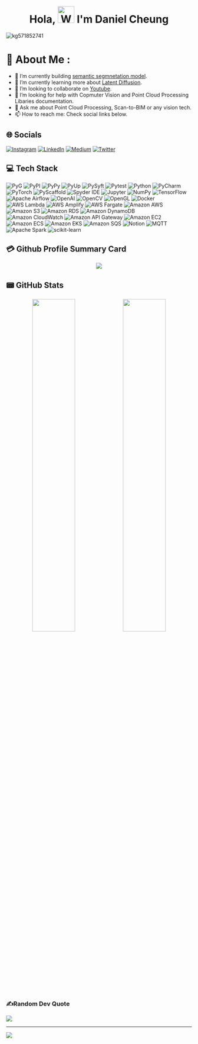 <h1 align="center"> Hola, <img src="https://raw.githubusercontent.com/nixin72/nixin72/master/wave.gif" 
         alt="Waving hand animated gif"
         height="45"
         width="45" /> I'm Daniel Cheung</h1>

<p align="left"> <img src="https://komarev.com/ghpvc/?username=kg571852741&label=Views&color=blue&style=plastic&style=for-the-badge" alt="kg571852741" /> </p>

# 💫 About Me :
<!-- - 😄 Pronouns: He/His -->
- 🔭 I’m currently building [semantic segmnetation model](https://paperswithcode.com/task/3d-semantic-segmentation).
- 🌱 I’m currently learning more about [Latent Diffusion](https://paperswithcode.com/method/latent-diffusion-model).
- 👯 I’m looking to collaborate on [Youtube](https://www.youtube.com/@danielcheung7885/about).
- 🤔 I’m looking for help with Copmuter Vision and Point Cloud Processing Libaries documentation.
- 💬 Ask me about Point Cloud Processing, Scan-to-BIM or any vision tech.
- 📫 How to reach me: Check social links below.

## 🌐 Socials
[![Instagram](https://img.shields.io/badge/Instagram-E4405F?style=for-the-badge&logo=instagram&logoColor=white)](https://instagram.com/danielcheung531) [![LinkedIn](https://img.shields.io/badge/LinkedIn-0077B5?style=for-the-badge&logo=linkedin&logoColor=white)](https://linkedin.com/in/dc91356322) [![Medium](https://img.shields.io/badge/Medium-12100E?style=for-the-badge&logo=medium&logoColor=white)](https://medium.com/@kalung531) [![Twitter](https://img.shields.io/twitter/follow/daniel571852741?logo=Twitter&style=for-the-badge)](https://twitter.com/daniel571852741)
    

## 💻 Tech Stack

![PyG](https://img.shields.io/badge/PyG-3C2179.svg?style=for-the-badge&logo=pytorch&logoColor=white)
![PyPI](https://img.shields.io/badge/PyPI-3775A9.svg?style=for-the-badge&logo=pypi&logoColor=white)
![PyPy](https://img.shields.io/badge/PyPy-193440.svg?style=for-the-badge&logo=pypy&logoColor=white)
![PyUp](https://img.shields.io/badge/PyUp-9F55FF.svg?style=for-the-badge&logo=python&logoColor=white)
![PySyft](https://img.shields.io/badge/PySyft-F1BF7A.svg?style=for-the-badge&logo=pysyft&logoColor=white)
![Pytest](https://img.shields.io/badge/Pytest-0A9EDC.svg?style=for-the-badge&logo=pytest&logoColor=white)
![Python](https://img.shields.io/badge/Python-3776AB.svg?style=for-the-badge&logo=python&logoColor=white)
![PyCharm](https://img.shields.io/badge/PyCharm-000000.svg?style=for-the-badge&logo=pycharm&logoColor=white)
![PyTorch](https://img.shields.io/badge/PyTorch-EE4C2C.svg?style=for-the-badge&logo=pytorch&logoColor=white)
![PyScaffold](https://img.shields.io/badge/PyScaffold-005CA0.svg?style=for-the-badge&logo=python&logoColor=white)
![Spyder IDE](https://img.shields.io/badge/Spyder%20IDE-FF0000.svg?style=for-the-badge&logo=spyder%20ide&logoColor=white)
![Jupyter](https://img.shields.io/badge/Jupyter-F37626.svg?style=for-the-badge&logo=jupyter&logoColor=white)
![NumPy](https://img.shields.io/badge/NumPy-013243.svg?style=for-the-badge&logo=numpy&logoColor=white)
![TensorFlow](https://img.shields.io/badge/TensorFlow-FF6F00.svg?style=for-the-badge&logo=tensorflow&logoColor=white)
![Apache Airflow](https://img.shields.io/badge/Apache%20Airflow-017CEE.svg?style=for-the-badge&logo=apache%20airflow&logoColor=white)
![OpenAI](https://img.shields.io/badge/OpenAI-412991.svg?style=for-the-badge&logo=openai&logoColor=white)
![OpenCV](https://img.shields.io/badge/OpenCV-5C3EE8.svg?style=for-the-badge&logo=opencv&logoColor=white)
![OpenGL](https://img.shields.io/badge/OpenGL-5586A4.svg?style=for-the-badge&logo=opengl&logoColor=white)
![Docker](https://img.shields.io/badge/Docker-2496ED.svg?style=for-the-badge&logo=docker&logoColor=white)
![AWS Lambda](https://img.shields.io/badge/AWS%20Lambda-FF9900.svg?style=for-the-badge&logo=amazon%20aws&logoColor=white)
![AWS Amplify](https://img.shields.io/badge/AWS%20Amplify-FF9900.svg?style=for-the-badge&logo=amazon%20aws&logoColor=white)
![AWS Fargate](https://img.shields.io/badge/AWS%20Fargate-FF9900.svg?style=for-the-badge&logo=amazon%20aws&logoColor=white)
![Amazon AWS](https://img.shields.io/badge/Amazon%20AWS-232F3E.svg?style=for-the-badge&logo=amazon%20aws&logoColor=white)
![Amazon S3](https://img.shields.io/badge/Amazon%20S3-569A31.svg?style=for-the-badge&logo=amazon%20s3&logoColor=white)
![Amazon RDS](https://img.shields.io/badge/Amazon%20RDS-527FFF.svg?style=for-the-badge&logo=amazon%20rds&logoColor=white)
![Amazon DynamoDB](https://img.shields.io/badge/Amazon%20DynamoDB-4053D6.svg?style=for-the-badge&logo=amazon%20dynamodb&logoColor=white)
![Amazon CloudWatch](https://img.shields.io/badge/Amazon%20CloudWatch-FF4F8B.svg?style=for-the-badge&logo=amazon%20cloudwatch&logoColor=white)
![Amazon API Gateway](https://img.shields.io/badge/Amazon%20API%20Gateway-FF4F8B.svg?style=for-the-badge&logo=amazon%20api%20gateway&logoColor=white)
![Amazon EC2](https://img.shields.io/badge/Amazon%20EC2-FF9900.svg?style=for-the-badge&logo=amazon%20ec2&logoColor=white)
![Amazon ECS](https://img.shields.io/badge/Amazon%20ECS-FF9900.svg?style=for-the-badge&logo=amazon%20ecs&logoColor=white)
![Amazon EKS](https://img.shields.io/badge/Amazon%20EKS-FF9900.svg?style=for-the-badge&logo=amazon%20eks&logoColor=white)
![Amazon SQS](https://img.shields.io/badge/Amazon%20SQS-FF4F8B.svg?style=for-the-badge&logo=amazon%20sqs&logoColor=white)
![Notion](https://img.shields.io/badge/Notion-000000.svg?style=for-the-badge&logo=notion&logoColor=white)
![MQTT](https://img.shields.io/badge/MQTT-660066.svg?style=for-the-badge&logo=mqt&logoColor=white)
![Apache Spark](https://img.shields.io/badge/Apache%20Spark-E25A1C.svg?style=for-the-badge&logo=apache%20spark&logoColor=white)
![scikit-learn](https://img.shields.io/badge/scikit--learn-F7931E.svg?style=for-the-badge&logo=scikit-learn&logoColor=white)





<!-- ![C#](https://img.shields.io/badge/c%23-%23239120.svg?style=for-the-badge&logo=c-sharp&logoColor=white) ![Dart](https://img.shields.io/badge/dart-%230175C2.svg?style=for-the-badge&logo=dart&logoColor=white) ![Kotlin](https://img.shields.io/badge/kotlin-%230095D5.svg?style=for-the-badge&logo=kotlin&logoColor=white) ![Java](https://img.shields.io/badge/java-%23ED8B00.svg?style=for-the-badge&logo=java&logoColor=white) ![JavaScript](https://img.shields.io/badge/javascript-%23323330.svg?style=for-the-badge&logo=javascript&logoColor=%23F7DF1E) ![Solidity](https://img.shields.io/badge/Solidity-%23363636.svg?style=for-the-badge&logo=solidity&logoColor=white) ![Swift](https://img.shields.io/badge/swift-F54A2A?style=for-the-badge&logo=swift&logoColor=white) ![TypeScript](https://img.shields.io/badge/typescript-%23007ACC.svg?style=for-the-badge&logo=typescript&logoColor=white) ![Python](https://img.shields.io/badge/python-3670A0?style=for-the-badge&logo=python&logoColor=ffdd54) ![AWS](https://img.shields.io/badge/AWS-%23FF9900.svg?style=for-the-badge&logo=amazon-aws&logoColor=white) ![Firebase](https://img.shields.io/badge/firebase-%23039BE5.svg?style=for-the-badge&logo=firebase) ![Vercel](https://img.shields.io/badge/vercel-%23000000.svg?style=for-the-badge&logo=vercel&logoColor=white) ![Netlify](https://img.shields.io/badge/netlify-%23000000.svg?style=for-the-badge&logo=netlify&logoColor=#00C7B7) ![Heroku](https://img.shields.io/badge/heroku-%23430098.svg?style=for-the-badge&logo=heroku&logoColor=white) ![Google Cloud](https://img.shields.io/badge/Google%20Cloud-%234285F4.svg?style=for-the-badge&logo=google-cloud&logoColor=white) ![Flutter](https://img.shields.io/badge/Flutter-%2302569B.svg?style=for-the-badge&logo=Flutter&logoColor=white) ![Django](https://img.shields.io/badge/django-%23092E20.svg?style=for-the-badge&logo=django&logoColor=white) ![DjangoREST](https://img.shields.io/badge/DJANGO-REST-ff1709?style=for-the-badge&logo=django&logoColor=white&color=ff1709&labelColor=gray) ![NPM](https://img.shields.io/badge/NPM-%23000000.svg?style=for-the-badge&logo=npm&logoColor=white) ![NodeJS](https://img.shields.io/badge/node.js-6DA55F?style=for-the-badge&logo=node.js&logoColor=white) ![React](https://img.shields.io/badge/react-%2320232a.svg?style=for-the-badge&logo=react&logoColor=%2361DAFB) ![Vuetify](https://img.shields.io/badge/Vuetify-1867C0?style=for-the-badge&logo=vuetify&logoColor=AEDDFF) ![Xamarin](https://img.shields.io/badge/Xamarin-3199DC?style=for-the-badge&logo=xamarin&logoColor=white) ![Vue.js](https://img.shields.io/badge/vuejs-%2335495e.svg?style=for-the-badge&logo=vuedotjs&logoColor=%234FC08D) ![TailwindCSS](https://img.shields.io/badge/tailwindcss-%2338B2AC.svg?style=for-the-badge&logo=tailwind-css&logoColor=white) ![Redux](https://img.shields.io/badge/redux-%23593d88.svg?style=for-the-badge&logo=redux&logoColor=white) ![Gatsby](https://img.shields.io/badge/Gatsby-%23663399.svg?style=for-the-badge&logo=gatsby&logoColor=white) ![FastAPI](https://img.shields.io/badge/FastAPI-005571?style=for-the-badge&logo=fastapi) ![Express.js](https://img.shields.io/badge/express.js-%23404d59.svg?style=for-the-badge&logo=express&logoColor=%2361DAFB) ![MongoDB](https://img.shields.io/badge/MongoDB-%234ea94b.svg?style=for-the-badge&logo=mongodb&logoColor=white) ![MySQL](https://img.shields.io/badge/mysql-%2300f.svg?style=for-the-badge&logo=mysql&logoColor=white) ![Postgres](https://img.shields.io/badge/postgres-%23316192.svg?style=for-the-badge&logo=postgresql&logoColor=white) ![SQLite](https://img.shields.io/badge/sqlite-%2307405e.svg?style=for-the-badge&logo=sqlite&logoColor=white) ![Realm](https://img.shields.io/badge/Realm-39477F?style=for-the-badge&logo=realm&logoColor=white) ![Affinity Designer](https://img.shields.io/badge/affinitydesginer-%231B72BE.svg?style=for-the-badge&logo=affinity-designer&logoColor=white) ![Canva](https://img.shields.io/badge/Canva-%2300C4CC.svg?style=for-the-badge&logo=Canva&logoColor=white) 	![Figma](https://img.shields.io/badge/figma-%23F24E1E.svg?style=for-the-badge&logo=figma&logoColor=white) ![Gradle](https://img.shields.io/badge/Gradle-02303A.svg?style=for-the-badge&logo=Gradle&logoColor=white) ![Postman](https://img.shields.io/badge/Postman-FF6C37?style=for-the-badge&logo=postman&logoColor=white) ![Notion](https://img.shields.io/badge/Notion-%23000000.svg?style=for-the-badge&logo=notion&logoColor=white) ![Swagger](https://img.shields.io/badge/-Swagger-%23Clojure?style=for-the-badge&logo=swagger&logoColor=white) ![Terraform](https://img.shields.io/badge/terraform-%235835CC.svg?style=for-the-badge&logo=terraform&logoColor=white) ![Docker](https://img.shields.io/badge/docker-%230db7ed.svg?style=for-the-badge&logo=docker&logoColor=white)
     -->
<!-- ## 👨🏻‍💻 Laptop in use & Favorite Terminal
<img src="https://img.shields.io/badge/Lenovo-Legion5i_Pro-333333?style=for-the-badge&logo=apple&logoColor=white"/> <img src="https://img.shields.io/badge/lenevo-000000?style=for-the-badge&logo=lenovo&logoColor=white"/> -->

<!-- ## 🛒 Apps on Store
[![PlayStore](https://img.shields.io/badge/Google_Play-414141?style=for-the-badge&logo=google-play&logoColor=white)](https://play.google.com/store/apps/dev?id=7703305844118303242) [![AppStore](https://img.shields.io/badge/App_Store-0D96F6?style=for-the-badge&logo=app-store&logoColor=white)](https://apps.apple.com/us/app/frontier-crypto-defi-wallet/id1482380988) -->

<!-- ## 🎵 Music apps I use
<img src="https://img.shields.io/badge/apple%20music-F34E68?style=for-the-badge&logo=apple%20music&logoColor=white"/> <img src="https://img.shields.io/badge/Spotify-1ED760?&style=for-the-badge&logo=spotify&logoColor=white"/> <img src="https://img.shields.io/badge/YouTube_Music-FF0000?style=for-the-badge&logo=youtube-music&logoColor=white"/> -->

<!-- ## 📈 Activity Graph
<p align="center">
	<img src="https://activity-graph.herokuapp.com/graph?username=kg571852741&theme=minimal"/>
</p> -->

## 💳 Github Profile Summary Card
<p align="center">
  <img src="https://github-profile-summary-cards.vercel.app/api/cards/profile-details?username=kg571852741&theme=vue"/>
</p>

## 📟 GitHub Stats
<p align="center">
	<img width="48%" src="https://github-readme-stats.vercel.app/api?username=kg571852741&show_icons=true&theme=vue" />
	<img width="48%" src="https://github-readme-streak-stats.herokuapp.com/?user=kg571852741&theme=vue" />
</p>

### ✍️Random Dev Quote
![](https://quotes-github-readme.vercel.app/api?type=horizontal&theme=vue)

---
[![](https://visitcount.itsvg.in/api?id=kg571852741&icon=0&color=1)](https://visitcount.itsvg.in)

</div>
